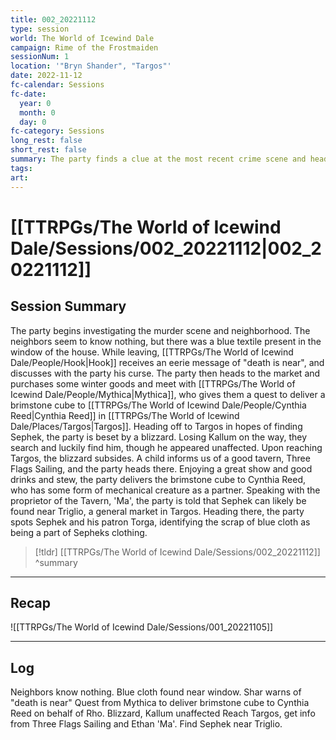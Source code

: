 ```yaml
---
title: 002_20221112
type: session
world: The World of Icewind Dale
campaign: Rime of the Frostmaiden
sessionNum: 1
location: '"Bryn Shander", "Targos"'
date: 2022-11-12
fc-calendar: Sessions
fc-date:
  year: 0
  month: 0
  day: 0
fc-category: Sessions
long_rest: false
short_rest: false
summary: The party finds a clue at the most recent crime scene and heads to Targos where they deliver equipment to Cynthia and find Sephek.
tags: 
art:
---
```

# [[TTRPGs/The World of Icewind Dale/Sessions/002_20221112|002_20221112]]
## Session Summary
The party begins investigating the murder scene and neighborhood. The neighbors seem to know nothing, but there was a blue textile present in the window of the house. While leaving, [[TTRPGs/The World of Icewind Dale/People/Hook|Hook]] receives an eerie message of "death is near", and discusses with the party his curse.
The party then heads to the market and purchases some winter goods and meet with [[TTRPGs/The World of Icewind Dale/People/Mythica|Mythica]], who gives them a quest to deliver a brimstone cube to [[TTRPGs/The World of Icewind Dale/People/Cynthia Reed|Cynthia Reed]] in [[TTRPGs/The World of Icewind Dale/Places/Targos|Targos]].
Heading off to Targos in hopes of finding Sephek, the party is beset by a blizzard. Losing Kallum on the way, they search and luckily find him, though he appeared unaffected.
Upon reaching Targos, the blizzard subsides. A child informs us of a good tavern, Three Flags Sailing, and the party heads there. Enjoying a great show and good drinks and stew, the party delivers the brimstone cube to Cynthia Reed, who has some form of mechanical creature as a partner.
Speaking with the proprietor of the Tavern, 'Ma', the party is told that Sephek can likely be found near Triglio, a general market in Targos. Heading there, the party spots Sephek and his patron Torga, identifying the scrap of blue cloth as being a part of Sepheks clothing.

 > [!tldr] [[TTRPGs/The World of Icewind Dale/Sessions/002_20221112]]
>  ^summary

---

## Recap

![[TTRPGs/The World of Icewind Dale/Sessions/001_20221105]]


---

## Log
Neighbors know nothing. Blue cloth found near window.
Shar warns of "death is near"
Quest from Mythica to deliver brimstone cube to Cynthia Reed on behalf of Rho.
Blizzard, Kallum unaffected
Reach Targos, get info from Three Flags Sailing and Ethan 'Ma'.
Find Sephek near Triglio.